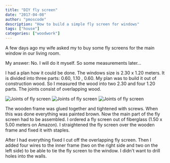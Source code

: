 ```yaml
---
title: "DIY fly screen"
date: "2017-04-08"
author: "pmoscode"
description: "How to build a simple fly screen for windows"
tags: ["house"]
categories: ["woodwork"]
---
```


A few days ago my wife asked my to buy some fly screens for the main window in our living room.

My answer: No. I will do it myself. So some measurements later…
<!--more-->

I had a plan how it could be done. The windows size is 2.30 x 1.20 meters. It is divided into three parts: 0.60, 1.10 , 0.60.
My plan was to build it out of construction wood. So I measured the wood into two 2.30 and four 1.20 parts. The joints consist of overlapping wood.

![Joints of fly screen](img/resized001.jpg "Joints of fly screen") ![Joints of fly screen](img/resized002.jpg "Joints of fly screen") ![Joints of fly screen](img/resized003.jpg "Joints of fly screen")

The wooden frame was glued together and tightened with screws. When this was done everything was painted brown.
Now the main part of the fly screen had to be assembled.
I ordered a fly screen out of fiberglass (1.50 x 5.00 meters on Amazon).
I straightened the fly screen over the wooden frame and fixed it with staples.

After I had everything fixed I cut off the overlapping fly screen.
Then I added four wires to the inner frame (two on the right side and two on the left side) to be able to tie the fly screen to the window.
I didn't want to drill holes into the walls.
